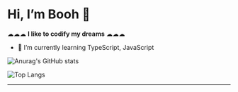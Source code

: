 # Hi, I’m Booh 👋


 ☁☁☁ **I like to codify my dreams** ☁☁☁

- 🌱 I’m currently learning TypeScript, JavaScript


![Anurag's GitHub stats](https://github-readme-stats.vercel.app/api?username=Booh-rm&theme=tokyonight&show_icons=true)

![Top Langs](https://github-readme-stats.vercel.app/api/top-langs/?username=Booh-rm&layout=compact&theme=tokyonight)

----------------------------------


